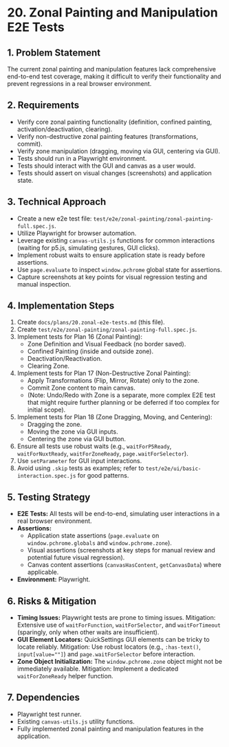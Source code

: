 # 20. Zonal Painting and Manipulation E2E Tests

## 1. Problem Statement

The current zonal painting and manipulation features lack comprehensive end-to-end test coverage, making it difficult to verify their functionality and prevent regressions in a real browser environment.

## 2. Requirements

- Verify core zonal painting functionality (definition, confined painting, activation/deactivation, clearing).
- Verify non-destructive zonal painting features (transformations, commit).
- Verify zone manipulation (dragging, moving via GUI, centering via GUI).
- Tests should run in a Playwright environment.
- Tests should interact with the GUI and canvas as a user would.
- Tests should assert on visual changes (screenshots) and application state.

## 3. Technical Approach

- Create a new e2e test file: `test/e2e/zonal-painting/zonal-painting-full.spec.js`.
- Utilize Playwright for browser automation.
- Leverage existing `canvas-utils.js` functions for common interactions (waiting for p5.js, simulating gestures, GUI clicks).
- Implement robust waits to ensure application state is ready before assertions.
- Use `page.evaluate` to inspect `window.pchrome` global state for assertions.
- Capture screenshots at key points for visual regression testing and manual inspection.

## 4. Implementation Steps

1. Create `docs/plans/20.zonal-e2e-tests.md` (this file).
2. Create `test/e2e/zonal-painting/zonal-painting-full.spec.js`.
3. Implement tests for Plan 16 (Zonal Painting):
    - Zone Definition and Visual Feedback (no border saved).
    - Confined Painting (inside and outside zone).
    - Deactivation/Reactivation.
    - Clearing Zone.
4. Implement tests for Plan 17 (Non-Destructive Zonal Painting):
    - Apply Transformations (Flip, Mirror, Rotate) only to the zone.
    - Commit Zone content to main canvas.
    - (Note: Undo/Redo with Zone is a separate, more complex E2E test that might require further planning or be deferred if too complex for initial scope).
5. Implement tests for Plan 18 (Zone Dragging, Moving, and Centering):
    - Dragging the zone.
    - Moving the zone via GUI inputs.
    - Centering the zone via GUI button.
6. Ensure all tests use robust waits (e.g., `waitForP5Ready`, `waitForNuxtReady`, `waitForZoneReady`, `page.waitForSelector`).
7. Use `setParameter` for GUI input interactions.
8. Avoid using `.skip` tests as examples; refer to `test/e2e/ui/basic-interaction.spec.js` for good patterns.

## 5. Testing Strategy

- **E2E Tests:** All tests will be end-to-end, simulating user interactions in a real browser environment.
- **Assertions:**
    - Application state assertions (`page.evaluate` on `window.pchrome.globals` and `window.pchrome.zone`).
    - Visual assertions (screenshots at key steps for manual review and potential future visual regression).
    - Canvas content assertions (`canvasHasContent`, `getCanvasData`) where applicable.
- **Environment:** Playwright.

## 6. Risks & Mitigation

- **Timing Issues:** Playwright tests are prone to timing issues. Mitigation: Extensive use of `waitForFunction`, `waitForSelector`, and `waitForTimeout` (sparingly, only when other waits are insufficient).
- **GUI Element Locators:** QuickSettings GUI elements can be tricky to locate reliably. Mitigation: Use robust locators (e.g., `:has-text()`, `input[value=""]`) and `page.waitForSelector` before interaction.
- **Zone Object Initialization:** The `window.pchrome.zone` object might not be immediately available. Mitigation: Implement a dedicated `waitForZoneReady` helper function.

## 7. Dependencies

- Playwright test runner.
- Existing `canvas-utils.js` utility functions.
- Fully implemented zonal painting and manipulation features in the application.
